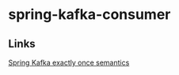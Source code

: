 # spring-kafka-consumer

## Links

[Spring Kafka exactly once semantics](https://docs.spring.io/spring-kafka/reference/html/#exactly-once)
